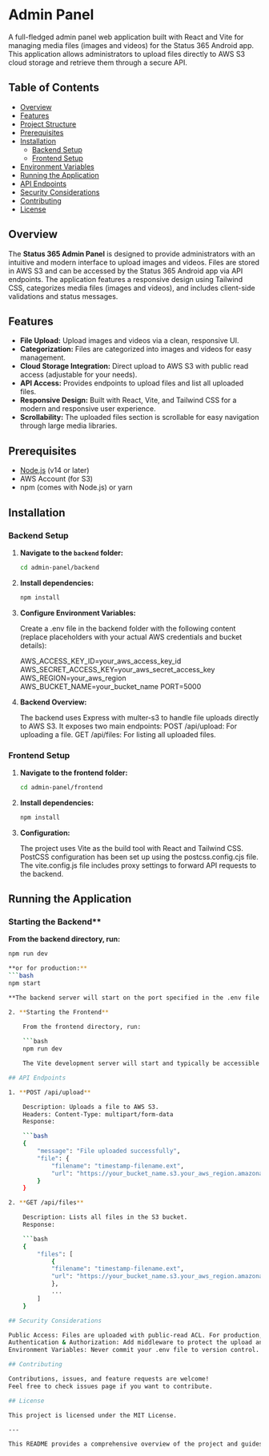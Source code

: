# Admin Panel

A full-fledged admin panel web application built with React and Vite for managing media files (images and videos) for the Status 365 Android app. This application allows administrators to upload files directly to AWS S3 cloud storage and retrieve them through a secure API.

## Table of Contents

- [Overview](#overview)
- [Features](#features)
- [Project Structure](#project-structure)
- [Prerequisites](#prerequisites)
- [Installation](#installation)
  - [Backend Setup](#backend-setup)
  - [Frontend Setup](#frontend-setup)
- [Environment Variables](#environment-variables)
- [Running the Application](#running-the-application)
- [API Endpoints](#api-endpoints)
- [Security Considerations](#security-considerations)
- [Contributing](#contributing)
- [License](#license)

## Overview

The **Status 365 Admin Panel** is designed to provide administrators with an intuitive and modern interface to upload images and videos. Files are stored in AWS S3 and can be accessed by the Status 365 Android app via API endpoints. The application features a responsive design using Tailwind CSS, categorizes media files (images and videos), and includes client-side validations and status messages.

## Features

- **File Upload:** Upload images and videos via a clean, responsive UI.
- **Categorization:** Files are categorized into images and videos for easy management.
- **Cloud Storage Integration:** Direct upload to AWS S3 with public read access (adjustable for your needs).
- **API Access:** Provides endpoints to upload files and list all uploaded files.
- **Responsive Design:** Built with React, Vite, and Tailwind CSS for a modern and responsive user experience.
- **Scrollability:** The uploaded files section is scrollable for easy navigation through large media libraries.


## Prerequisites

- [Node.js](https://nodejs.org/) (v14 or later)
- AWS Account (for S3)
- npm (comes with Node.js) or yarn

## Installation

### Backend Setup

1. **Navigate to the `backend` folder:**

   ```bash
   cd admin-panel/backend

2. **Install dependencies:**

    ```bash
    npm install

3. **Configure Environment Variables:**

    Create a .env file in the backend folder with the following content (replace placeholders with your actual AWS credentials and bucket details):

    AWS_ACCESS_KEY_ID=your_aws_access_key_id
    AWS_SECRET_ACCESS_KEY=your_aws_secret_access_key
    AWS_REGION=your_aws_region
    AWS_BUCKET_NAME=your_bucket_name
    PORT=5000

4. **Backend Overview:**

    The backend uses Express with multer-s3 to handle file uploads directly to AWS S3.
    It exposes two main endpoints:
        POST /api/upload: For uploading a file.
        GET /api/files: For listing all uploaded files.

### Frontend Setup

1. **Navigate to the frontend folder:**

    ```bash
    cd admin-panel/frontend

2. **Install dependencies:**

    ```bash
    npm install

3. **Configuration:**

    The project uses Vite as the build tool with React and Tailwind CSS.
    PostCSS configuration has been set up using the postcss.config.cjs file.
    The vite.config.js file includes proxy settings to forward API requests to the backend.

## Running the Application

### Starting the Backend**

**From the backend directory, run:**
```bash
npm run dev

**or for production:**
```bash
npm start

**The backend server will start on the port specified in the .env file (default is 5000).**

2. **Starting the Frontend**

    From the frontend directory, run:
    
    ```bash
    npm run dev

    The Vite development server will start and typically be accessible at http://localhost:3000.

## API Endpoints

1. **POST /api/upload**

    Description: Uploads a file to AWS S3.
    Headers: Content-Type: multipart/form-data
    Response:

    ```bash
    {
        "message": "File uploaded successfully",
        "file": {
            "filename": "timestamp-filename.ext",
            "url": "https://your_bucket_name.s3.your_aws_region.amazonaws.com/timestamp-filename.ext"
        }
    }

2. **GET /api/files**

    Description: Lists all files in the S3 bucket.
    Response:

    ```bash
    {
        "files": [
            {
            "filename": "timestamp-filename.ext",
            "url": "https://your_bucket_name.s3.your_aws_region.amazonaws.com/timestamp-filename.ext"
            },
            ...
        ]
    }

## Security Considerations

Public Access: Files are uploaded with public-read ACL. For production, consider using pre-signed URLs or more secure access controls.
Authentication & Authorization: Add middleware to protect the upload and listing endpoints if necessary.
Environment Variables: Never commit your .env file to version control. Use environment variables for sensitive data.

## Contributing

Contributions, issues, and feature requests are welcome!
Feel free to check issues page if you want to contribute.

## License

This project is licensed under the MIT License.

---

This README provides a comprehensive overview of the project and guides users through setup and deployment. Feel free to adjust sections or add further documentation based on any additional features or changes in your project.
